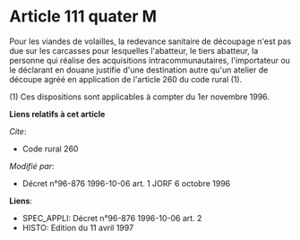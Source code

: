 # Article 111 quater M

Pour les viandes de volailles, la redevance sanitaire de découpage n'est pas due sur les carcasses pour lesquelles
l'abatteur, le tiers abatteur, la personne qui réalise des acquisitions intracommunautaires, l'importateur ou le déclarant en
douane justifie d'une destination autre qu'un atelier de découpe agréé en application de l'article 260 du code rural (1).

(1) Ces dispositions sont applicables à compter du 1er novembre 1996.

**Liens relatifs à cet article**

_Cite_:

  - Code rural 260

_Modifié par_:

  - Décret n°96-876 1996-10-06 art. 1 JORF 6 octobre 1996

**Liens**:

  - SPEC_APPLI: Décret n°96-876 1996-10-06 art. 2
  - HISTO: Edition du 11 avril 1997
